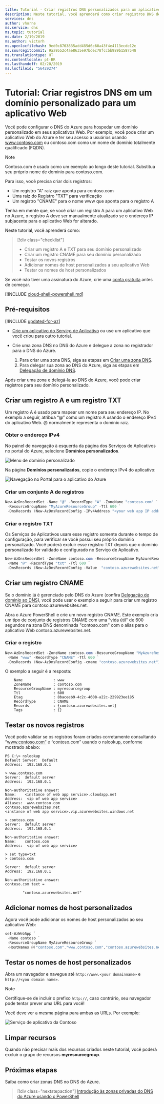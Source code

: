 ```yaml
---
title: Tutorial - Criar registros DNS personalizados para um aplicativo Web
description: Neste tutorial, você aprenderá como criar registros DNS de domínio personalizado para o aplicativo Web usando o DNS do Azure.
services: dns
author: vhorne
ms.service: dns
ms.topic: tutorial
ms.date: 2/19/2019
ms.author: victorh
ms.openlocfilehash: 9ed0c8763835add485d6c60a43f4e4113ecde12e
ms.sourcegitcommit: 9aa9552c4ae8635e97bdec78fccbb989b1587548
ms.translationtype: HT
ms.contentlocale: pt-BR
ms.lasthandoff: 02/20/2019
ms.locfileid: "56429274"
---
```

# <a name="tutorial-create-dns-records-in-a-custom-domain-for-a-web-app"></a>Tutorial: Criar registros DNS em um domínio personalizado para um aplicativo Web 

Você pode configurar o DNS do Azure para hospedar um domínio personalizado em seus aplicativos Web. Por exemplo, você pode criar um aplicativo Web do Azure e ter seu acesso a usuários usando www.contoso.com ou contoso.com como um nome de domínio totalmente qualificado (FQDN).

> [!NOTE]
> Contoso.com é usado como um exemplo ao longo deste tutorial. Substitua seu próprio nome de domínio para contoso.com.

Para isso, você precisa criar dois registros:

* Um registro "A" raiz que aponta para contoso.com
* Uma raiz do Registro "TXT" para verificação
* Um registro "CNAME" para o nome www que aponta para o registro A

Tenha em mente que, se você criar um registro A para um aplicativo Web no Azure, o registro A deve ser manualmente atualizado se o endereço IP subjacente para o aplicativo Web for alterado.

Neste tutorial, você aprenderá como:

> [!div class="checklist"]
> * Criar um registro A e TXT para seu domínio personalizado
> * Criar um registro CNAME para seu domínio personalizado
> * Testar os novos registros
> * Adicionar nomes de host personalizados a seu aplicativo Web
> * Testar os nomes de host personalizados


Se você não tiver uma assinatura do Azure, crie uma [conta gratuita](https://azure.microsoft.com/free/?WT.mc_id=A261C142F) antes de começar.

[!INCLUDE [cloud-shell-powershell.md](../../includes/cloud-shell-powershell.md)]

## <a name="prerequisites"></a>Pré-requisitos

[!INCLUDE [updated-for-az](../../includes/updated-for-az.md)]

- [Crie um aplicativo do Serviço de Aplicativo](../app-service/app-service-web-get-started-html.md) ou use um aplicativo que você criou para outro tutorial.

- Crie uma zona DNS no DNS do Azure e delegue a zona no registrador para o DNS do Azure.

   1. Para criar uma zona DNS, siga as etapas em [Criar uma zona DNS](dns-getstarted-create-dnszone.md).
   2. Para delegar sua zona ao DNS do Azure, siga as etapas em [Delegação de domínio DNS](dns-domain-delegation.md).

Após criar uma zona e delegá-la ao DNS do Azure, você pode criar registros para seu domínio personalizado.

## <a name="create-an-a-record-and-txt-record"></a>Criar um registro A e um registro TXT

Um registro A é usado para mapear um nome para seu endereço IP. No exemplo a seguir, atribua “\@” como um registro A usando o endereço IPv4 do aplicativo Web. \@ normalmente representa o domínio raiz.

### <a name="get-the-ipv4-address"></a>Obter o endereço IPv4

No painel de navegação à esquerda da página dos Serviços de Aplicativos no portal do Azure, selecione **Domínios personalizados**. 

![Menu de domínio personalizado](../app-service/./media/app-service-web-tutorial-custom-domain/custom-domain-menu.png)

Na página **Domínios personalizados**, copie o endereço IPv4 do aplicativo:

![Navegação no Portal para o aplicativo do Azure](../app-service/./media/app-service-web-tutorial-custom-domain/mapping-information.png)

### <a name="create-the-a-record"></a>Criar um conjunto A de registros

```powershell
New-AzDnsRecordSet -Name "@" -RecordType "A" -ZoneName "contoso.com" `
 -ResourceGroupName "MyAzureResourceGroup" -Ttl 600 `
 -DnsRecords (New-AzDnsRecordConfig -IPv4Address "<your web app IP address>")
```

### <a name="create-the-txt-record"></a>Criar o registro TXT

Os Serviços de Aplicativos usam esse registro somente durante o tempo de configuração, para verificar se você possui seu próprio domínio personalizado. Você poderá excluir esse registro TXT depois que o domínio personalizado for validado e configurado no Serviço de Aplicativo.

```powershell
New-AzDnsRecordSet -ZoneName contoso.com -ResourceGroupName MyAzureResourceGroup `
 -Name "@" -RecordType "txt" -Ttl 600 `
 -DnsRecords (New-AzDnsRecordConfig -Value  "contoso.azurewebsites.net")
```

## <a name="create-the-cname-record"></a>Criar um registro CNAME

Se o domínio já é gerenciado pelo DNS do Azure (confira [Delegação de domínio ao DNS](dns-domain-delegation.md)), você pode usar o exemplo a seguir para criar um registro CNAME para contoso.azurewebsites.net.

Abra o Azure PowerShell e crie um novo registro CNAME. Este exemplo cria um tipo de conjunto de registros CNAME com uma "vida útil" de 600 segundos na zona DNS denominada "contoso.com" com o alias para o aplicativo Web contoso.azurewebsites.net.

### <a name="create-the-record"></a>Criar o registro

```powershell
New-AzDnsRecordSet -ZoneName contoso.com -ResourceGroupName "MyAzureResourceGroup" `
 -Name "www" -RecordType "CNAME" -Ttl 600 `
 -DnsRecords (New-AzDnsRecordConfig -cname "contoso.azurewebsites.net")
```

O exemplo a seguir é a resposta:

```
    Name              : www
    ZoneName          : contoso.com
    ResourceGroupName : myresourcegroup
    Ttl               : 600
    Etag              : 8baceeb9-4c2c-4608-a22c-229923ee185
    RecordType        : CNAME
    Records           : {contoso.azurewebsites.net}
    Tags              : {}
```

## <a name="test-the-new-records"></a>Testar os novos registros

Você pode validar se os registros foram criados corretamente consultando “www.contoso.com” e “contoso.com” usando o nslookup, conforme mostrado abaixo:

```
PS C:\> nslookup
Default Server:  Default
Address:  192.168.0.1

> www.contoso.com
Server:  default server
Address:  192.168.0.1

Non-authoritative answer:
Name:    <instance of web app service>.cloudapp.net
Address:  <ip of web app service>
Aliases:  www.contoso.com
contoso.azurewebsites.net
<instance of web app service>.vip.azurewebsites.windows.net

> contoso.com
Server:  default server
Address:  192.168.0.1

Non-authoritative answer:
Name:    contoso.com
Address:  <ip of web app service>

> set type=txt
> contoso.com

Server:  default server
Address:  192.168.0.1

Non-authoritative answer:
contoso.com text =

        "contoso.azurewebsites.net"
```
## <a name="add-custom-host-names"></a>Adicionar nomes de host personalizados

Agora você pode adicionar os nomes de host personalizados ao seu aplicativo Web:

```powershell
set-AzWebApp `
 -Name contoso `
 -ResourceGroupName MyAzureResourceGroup `
 -HostNames @("contoso.com","www.contoso.com","contoso.azurewebsites.net")
```
## <a name="test-the-custom-host-names"></a>Testar os nomes de host personalizados

Abra um navegador e navegue até `http://www.<your domainname>` e `http://<you domain name>`.

> [!NOTE]
> Certifique-se de incluir o prefixo `http://`, caso contrário, seu navegador pode tentar prever uma URL para você!

Você deve ver a mesma página para ambas as URLs. Por exemplo: 

![Serviço de aplicativo da Contoso](media/dns-web-sites-custom-domain/contoso-app-svc.png)


## <a name="clean-up-resources"></a>Limpar recursos

Quando não precisar mais dos recursos criados neste tutorial, você poderá excluir o grupo de recursos **myresourcegroup**.

## <a name="next-steps"></a>Próximas etapas

Saiba como criar zonas DNS no DNS do Azure.

> [!div class="nextstepaction"]
> [Introdução às zonas privadas do DNS do Azure usando o PowerShell](private-dns-getstarted-powershell.md)
